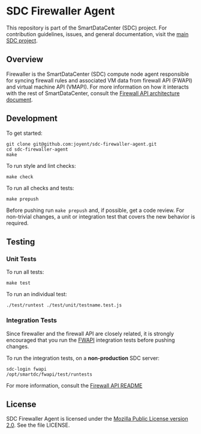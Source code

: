 <!--
    This Source Code Form is subject to the terms of the Mozilla Public
    License, v. 2.0. If a copy of the MPL was not distributed with this
    file, You can obtain one at http://mozilla.org/MPL/2.0/.
-->

<!--
    Copyright (c) 2014, Joyent, Inc.
-->

# SDC Firewaller Agent

This repository is part of the SmartDataCenter (SDC) project. For
contribution guidelines, issues, and general documentation, visit the
[main SDC project](http://github.com/joyent/sdc).

## Overview

Firewaller is the SmartDataCenter (SDC) compute node agent responsible for
syncing firewall rules and associated VM data from firewall API (FWAPI) and
virtual machine API (VMAPI). For more information on
how it interacts with the rest of SmartDataCenter, consult the
[Firewall API architecture document](https://github.com/joyent/sdc-fwapi/blob/master/docs/architecture.md).


## Development

To get started:

    git clone git@github.com:joyent/sdc-firewaller-agent.git
    cd sdc-firewaller-agent
    make

To run style and lint checks:

    make check

To run all checks and tests:

    make prepush

Before pushing run `make prepush` and, if possible, get a code
review. For non-trivial changes, a unit or integration test that covers the
new behavior is required.


## Testing

### Unit Tests

To run all tests:

    make test

To run an individual test:

    ./test/runtest ./test/unit/testname.test.js

### Integration Tests

Since firewaller and the firewall API are closely related, it is strongly
encouraged that you run the [FWAPI](https://github.com/joyent/sdc-fwapi)
integration tests before pushing changes.

To run the integration tests, on a **non-production** SDC server:

    sdc-login fwapi
    /opt/smartdc/fwapi/test/runtests

For more information, consult the [Firewall API README](https://github.com/joyent/sdc-fwapi/blob/master/README.md)


## License

SDC Firewaller Agent is licensed under the
[Mozilla Public License version 2.0](http://mozilla.org/MPL/2.0/).
See the file LICENSE.
